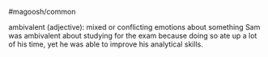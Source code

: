 #magoosh/common

ambivalent (adjective): mixed or conflicting emotions about something 
Sam was ambivalent about studying for the exam because doing so ate up a lot of his time, yet he was 
able to improve his analytical skills. 
